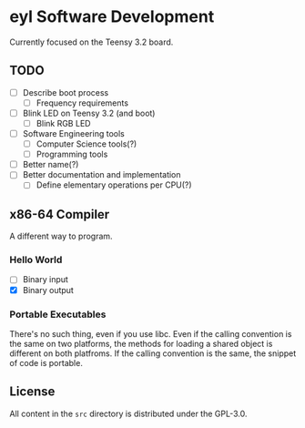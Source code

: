 # eyl Software Development

Currently focused on the Teensy 3.2 board.

## TODO

- [ ] Describe boot process
  - [ ] Frequency requirements
- [ ] Blink LED on Teensy 3.2 (and boot)
  - [ ] Blink RGB LED
- [ ] Software Engineering tools
  - [ ] Computer Science tools(?)
  - [ ] Programming tools
- [ ] Better name(?)
- [ ] Better documentation and implementation
  - [ ] Define elementary operations per CPU(?)

## x86-64 Compiler

A different way to program.

### Hello World

- [ ] Binary input
- [x] Binary output

### Portable Executables

There's no such thing, even if you use libc. Even if the calling convention is
the same on two platforms, the methods for loading a shared object is different
on both platfroms. If the calling convention is the same, the snippet of code is
portable.

## License

All content in the `src` directory is distributed under the GPL-3.0.
